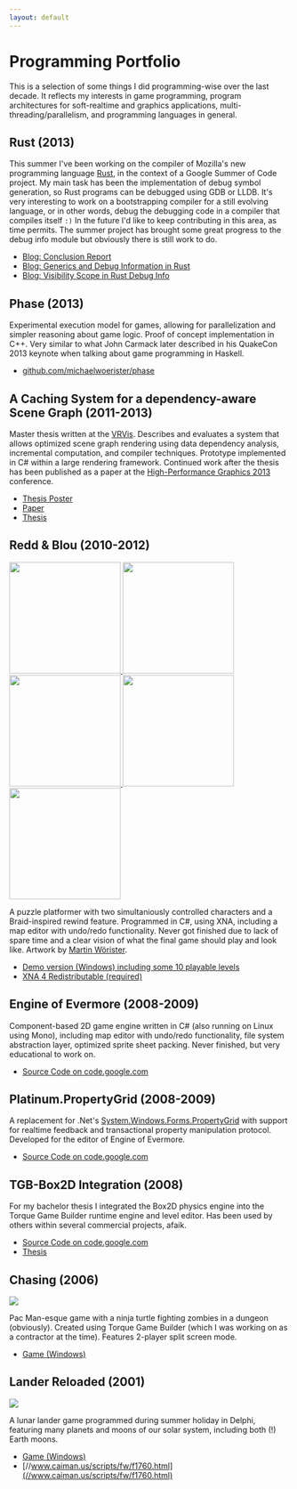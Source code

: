 ```yaml
---
layout: default
---
```


# Programming Portfolio
This is a selection of some things I did programming-wise over the last decade. It reflects my interests in game programming, program architectures for soft-realtime and graphics applications, multi-threading/parallelism, and programming languages in general.

## Rust (2013)
This summer I've been working on the compiler of Mozilla's new programming language [Rust](//www.rust-lang.org), in the context of a Google Summer of Code project. My main task has been the implementation of debug symbol generation, so Rust programs can be debugged using GDB or LLDB. It's very interesting to work on a bootstrapping compiler for a still evolving language, or in other words, debug the debugging code in a compiler that compiles itself `:)` In the future I'd like to keep contributing in this area, as time permits. The summer project has brought some great progress to the debug info module but obviously there is still work to do.

* [Blog: Conclusion Report](//michaelwoerister.github.io/2013/09/27/what-you-call-the-present.html)
* [Blog: Generics and Debug Information in Rust](//michaelwoerister.github.io/2013/09/02/generics-and-debug-info.html)
* [Blog: Visibility Scope in Rust Debug Info](//michaelwoerister.github.io/2013/08/03/visibility-scopes.html)

## Phase (2013)
Experimental execution model for games, allowing for parallelization and simpler reasoning about game logic. Proof of concept implementation in C++. Very similar to what John Carmack later described in his QuakeCon 2013 keynote when talking about game programming in Haskell.

* [github.com/michaelwoerister/phase](//github.com/michaelwoerister/phase)

## A Caching System for a dependency-aware Scene Graph (2011-2013)
Master thesis written at the [VRVis](www.vrvis.at). Describes and evaluates a system that allows optimized scene graph rendering using data dependency analysis, incremental computation, and compiler techniques. Prototype implemented in C# within a large rendering framework. Continued work after the thesis has been published as a paper at the [High-Performance Graphics 2013](//highperformancegraphics.org/) conference.

* [Thesis Poster](//www.cg.tuwien.ac.at/research/publications/2012/Woerister_2012_ACS/Woerister_2012_ACS-Poster.pdf)
* [Paper](//www.vrvis.at/publications/PB-VRVis-2013-018)
* [Thesis](//www.cg.tuwien.ac.at/research/publications/2012/Woerister_2012_ACS/)


## Redd & Blou (2010-2012)
<a href="{{site.url}}/images/portfolio/rnb0.png">
  <img width="200px" src="{{site.url}}/images/portfolio/rnb0_thumb.jpg"></img>
</a>
<a href="{{site.url}}/images/portfolio/rnb1.png">
  <img width="200px" src="{{site.url}}/images/portfolio/rnb1_thumb.jpg"></img>
</a>
<a href="{{site.url}}/images/portfolio/rnb2.png">
  <img width="200px" src="{{site.url}}/images/portfolio/rnb2_thumb.jpg"></img>
</a>
<a href="{{site.url}}/images/portfolio/rnb3.png">
  <img width="200px" src="{{site.url}}/images/portfolio/rnb3_thumb.jpg"></img>
</a>
<a href="{{site.url}}/images/portfolio/rnb_editor.png">
  <img width="200px" src="{{site.url}}/images/portfolio/rnb_editor_thumb.jpg"></img>
</a>

A puzzle platformer with two simultaniously controlled characters and a Braid-inspired rewind feature. Programmed in C#, using XNA, including a map editor with undo/redo functionality. Never got finished due to lack of spare time and a clear vision of what the final game should play and look like. Artwork by [Martin Wörister](//miascugh.multimediaart.at/).

* [Demo version (Windows) including some 10 playable levels](//www.dropbox.com/s/g0p7z5dqsti21ru/ReddAndBlouDemo.zip)
* [XNA 4 Redistributable (required)](//www.microsoft.com/en-us/download/details.aspx?id=20914)

## Engine of Evermore (2008-2009)
Component-based 2D game engine written in C# (also running on Linux using Mono), including map editor with undo/redo functionality, file system abstraction layer, optimized sprite sheet packing. Never finished, but very educational to work on.

* [Source Code on code.google.com](//code.google.com/p/engineofevermore/)

## Platinum.PropertyGrid (2008-2009)
A replacement for .Net's [System.Windows.Forms.PropertyGrid](//msdn.microsoft.com/en-us/library/system.windows.forms.propertygrid%28v=vs.110%29.aspx) with support for realtime feedback and transactional property manipulation protocol. Developed for the editor of Engine of Evermore.

* [Source Code on code.google.com](//code.google.com/p/platinum-propertygrid/)

## TGB-Box2D Integration (2008)
For my bachelor thesis I integrated the Box2D physics engine into the Torque Game Builder runtime engine and level editor. Has been used by others within several commercial projects, afaik.

* [Source Code on code.google.com](//code.google.com/p/tgb-box2d-integration/)
* [Thesis](//tgb-box2d-integration.googlecode.com/files/Integrating%20Box2D%20into%20TGB%201.0.pdf)


## Chasing (2006)
<img src="{{site.url}}/images/portfolio/chasing.png"></img>

Pac Man-esque game with a ninja turtle fighting zombies in a dungeon (obviously). Created using Torque Game Builder (which I was working on as a contractor at the time). Features 2-player split screen mode.

* [Game (Windows)](//www.dropbox.com/s/sivl08tlffk5v6o/ChasingDemo.zip)

## Lander Reloaded (2001)
<img src="{{site.url}}/images/portfolio/lander.jpg"></img>

A lunar lander game programmed during summer holiday in Delphi, featuring many planets and moons of our solar system, including both (!) Earth moons.

* [Game (Windows)](//www.dropbox.com/s/b4nk0l2ba1qpos6/LanderReloaded.zip)
* [//www.caiman.us/scripts/fw/f1760.html](//www.caiman.us/scripts/fw/f1760.html)
